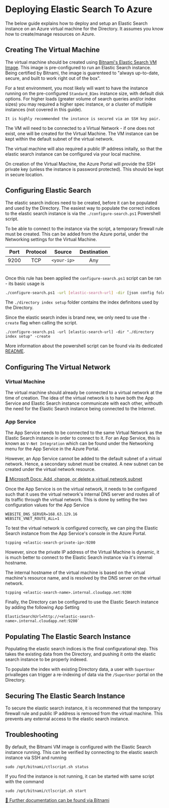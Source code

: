 # Deploying Elastic Search To Azure

The below guide explains how to deploy and setup an Elastic Search instance on an Azure virtual machine for the Directory. It assumes you know how to create/manage resources on Azure.

## Creating The Virtual Machine

The virtual machine should be created using [Bitnami's Elastic Search VM Image](https://azuremarketplace.microsoft.com/en-us/marketplace/apps/bitnami.elastic-search). This image is pre-configured to run an Elastic Search instance. Being certified by Bitnami, the image is guarenteed to "always up-to-date, secure, and built to work right out of the box".


For a test environment, you most likely will want to have the instance running on the pre-configured `Standard_B1ms` instance size, with default disk options. For higher loads (greater volume of search queries and/or index sizes) you may required a higher spec instance, or a cluster of mutliple instances (not covered in this guide).

    It is highly recommended the instance is secured via an SSH key pair.

The VM will need to be connected to a Virtual Network - if one does not exist, one will be created for the Virtual Machine. The VM instance can be kept within the default subnet of the virtual network.

The virtual machine will also required a public IP address initally, so that the elastic search instance can be configured via your local machine.

On creation of the Virtual Machine, the Azure Portal will provide the SSH private key (unless the instance is password protected). This should be kept in secure location.

## Configuring Elastic Search

The elastic search indices need to be created, before it can be populated and used by the Directory. The easiest way to populate the correct indices to the elastic search instance is via the `./configure-search.ps1` Powershell script.

To be able to connect to the instance via the script, a temporary firewall rule must be created. This can be added from the Azure portal, under the Networking settings for the Virtual Machine.

| Port | Protocol | Source      | Destination |
| ---- |:--------:|:-----------:|:-----------:|
| 9200 | TCP      | `<your-ip>` | Any         | 

\
Once this rule has been applied the `configure-search.ps1` script can be ran - its basic usage is

```bash
./configure-search.ps1 -url [elastic-search-url] -dir [json config folder] <-delete> <-create>
```

The `./directory index setup` folder contains the index definitons used by the Directory. 

Since the elastic search index is brand new, we only need to use the `-create` flag when calling the script. 

```
./configure-search.ps1 -url [elastic-search-url] -dir "./directory index setup" -create
```

More information about the powershell script can be found via its dedicated [README]().

## Configuring The Virtual Network

### Virtual Machine

The virtual machine should already be connected to a virtual network at the time of creation. The idea of the virtual network is to have both the App Service and Elastic Search instance communicate with each other, withouth the need for the Elastic Search instance being connected to the Internet.

### App Service

The App Service needs to be connected to the same Virtual Network as the Elastic Search instance in order to connect to it. For an App Service, this is known as `V-Net Integration` which can be found under the Networking menu for the App Service in the Azure Portal.

However, an App Service cannot be added to the default subnet of a virtual network. Hence, a secondary subnet must be created. A new subnet can be created under the virtual network resource.

[🔗 Microsoft Docs: Add, change, or delete a virtual network subnet](https://docs.microsoft.com/en-us/azure/virtual-network/virtual-network-manage-subnet#add-a-subnet)

Once the App Service is on the virtual network, it needs to be configured such that it uses the virtual network's internal DNS server and routes all of its traffic through the virtual network. This is done by setting the two configuration values for the App Service

```
WEBSITE_DNS_SERVER=168.63.129.16
WEBSITE_VNET_ROUTE_ALL=1
```

To test the virtual network is configured correctly, we can ping the Elastic Search instance from the App Service's console in the Azure Portal.

`tcpping <elastic-search-private-ip>:9200`

However, since the private IP address of the Virtual Machine is dynamic, it is much better to connect to the Elastic Search instance via it's internal hostname. 

The internal hostname of the virtual machine is based on the virtual machine's resource name, and is resolved by the DNS server on the virtual network.

`tcpping <elastic-search-name>.internal.cloudapp.net:9200` 

Finally, the Directory can be configured to use the Elastic Search instance by adding the following App Setting

```
ElasticSearchUrl=http://<elastic-search-name>.internal.cloudapp.net:9200`
```

## Populating The Elastic Search Instance

Populating the elastic search indices is the final configurational step. This takes the existing data from the Directory, and pushing it onto the elastic search instance to be properly indexed.

To populate the index with existing Directory data, a user with `SuperUser` privalleges can trigger a re-indexing of data via the `/SuperUser` portal on the Directory.

## Securing The Elastic Search Instance

To secure the elastic search instance, it is recommened that the temporary firewall rule and public IP address is removed from the virtual machine. This prevents any external access to the elastic search instance.

## Troubleshooting

By default, the Bitnami VM image is configured with the Elastic Search instance running. This can be verified by connecting to the elastic search instance via SSH and running

`sudo /opt/bitnami/ctlscript.sh status`

If you find the instance is not running, it can be started with same script with the command

`sudo /opt/bitnami/ctlscript.sh start`

[🔗 Further documentation can be found via Bitnami](https://docs.bitnami.com/azure/apps/elasticsearch/)